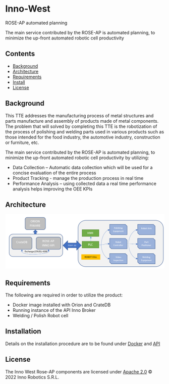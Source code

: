 # Inno-West
 ROSE-AP automated planning

The main service contributed by the ROSE-AP is automated planning, to minimize the up-front automated robotic cell productivity 

## Contents

-   [Background](#background)
-   [Architecture](#architecture)
-   [Requirements](#requirements)
-   [Install](#install)
-   [License](#license)

## Background

This TTE addresses the manufacturing process of metal structures and parts manufacture and assembly of products made of metal components. The problem that will solved by completing this TTE is the robotization of the process of polishing and welding parts used in various products such as those intended for the food industry, the automotive industry, construction or furniture, etc.

The main service contributed by the ROSE-AP is automated planning, to minimize the up-front automated robotic cell productivity by utilizing:
-	Data Collection – Automatic data collection which will be used for a concise evaluation of the entire process
-	Product Tracking - manage the production process in real time
-	Performance Analysis – using collected data a real time performance analysis helps improving the OEE KPIs


## Architecture

<img width="1000" alt="Architecture" src="docs/architecture.png">


## Requirements

The following are required in order to utilize the product:
- Docker image installed with Orion and CrateDB
- Running instance of the API Inno Broker
- Welding / Polish Robot cell

## Installation

Details on the installation procedure are to be found under [Docker](/docker/) and [API](/api/)

## License
The Inno West Rose-AP components are licensed under [Apache 2.0](/LICENSE) © 2022 Inno Robotics S.R.L.
